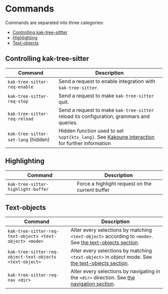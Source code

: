 # Commands

Commands are separated into three categories:

- [Controlling kak-tree-sittter](#controlling-kak-tree-sitter)
- [Highlighting](#highlighting)
- [Text-objects](#text-objects)

## Controlling kak-tree-sitter

| Command                             | Description                                                                                                          |
| -------                             | -----------                                                                                                          |
| `kak-tree-sitter-req-enable`        | Send a request to enable integration with `kak-tree-sitter`.                                                         |
| `kak-tree-sitter-req-stop`          | Send a request to make `kak-tree-sitter` quit.                                                                       |
| `kak-tree-sitter-req-reload`        | Send a request to make `kak-tree-sitter` reload its configuration, grammars and queries.                             |
| `kak-tree-sitter-set-lang` (hidden) | Hidden function used to set `%opt{kts_lang}`. See [Kakoune interaction](Kakoune-interaction) for further information |

## Highlighting

| Command                            | Description                                     |
| -------                            | -----------                                     |
| `kak-tree-sitter-highlight-buffer` | Force a highlight request on the current buffer |

## Text-objects

| Command                                                 | Description                                                                                                                  |
| -------                                                 | -----------                                                                                                                  |
| `kak-tree-sitter-req-text-objects <text-object> <mode>` | Alter every selections by matching `<text-object>` according to `<mode>`. See [the text-objects section](./Text-objects.md). |
| `kak-tree-sitter-req-object-text-objects <text-object>` | Alter every selections by matching `<text-object>` in _object_ mode. See [the text-objects section](./Text-objects.md).      |
| `kak-tree-sitter-req-nav <dir>`                         | Alter every selections by navigating in the `<dir>` direction. See [the navigation section](./Text-objects.md#navigation).   |
